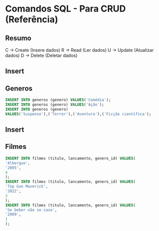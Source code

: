 # Comandos SQL - Para CRUD (Referência)

## Resumo
C -> Create (Insere dados)
R -> Read (Ler dados)
U -> Update (Atualizar dados)
D -> Delete (Deletar dados)

<!-- ______________________________________________ -->

## Insert
## Generos

```sql
INSERT INTO generos (genero) VALUES('Comédia');
INSERT INTO generos (genero) VALUES('Ação');
INSERT INTO generos (genero)
VALUES('Suspense'),('Terror'),('Aventura'),('Ficção científica');

```
<!-- ______________________________________________ -->

## Insert
## Filmes

```sql
INSERT INTO filmes (titulo, lancamento, genero_id) VALUES(
'Albergue',
'2005',
4
);
INSERT INTO filmes (titulo, lancamento, genero_id) VALUES(
'Top Gun Maverick',
'2022',
2
);
INSERT INTO filmes (titulo, lancamento, genero_id) VALUES(
'Se beber não se case',
'2009',
1
);

